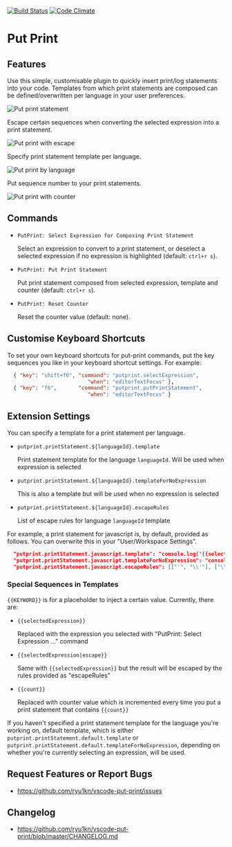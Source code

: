 [![Build Status](https://travis-ci.org/ryu1kn/vscode-put-print.svg?branch=master)](https://travis-ci.org/ryu1kn/vscode-put-print) [![Code Climate](https://codeclimate.com/github/ryu1kn/vscode-put-print/badges/gpa.svg)](https://codeclimate.com/github/ryu1kn/vscode-put-print)

# Put Print

## Features

Use this simple, customisable plugin to quickly insert print/log statements into your code.
Templates from which print statements are composed can be defined/overwritten per language in your user preferences.

![Put print statement](https://raw.githubusercontent.com/ryu1kn/vscode-put-print/master/images/animations/put-print-statement.gif)

Escape certain sequences when converting the selected expression into a print statement.

![Put print with escape](https://raw.githubusercontent.com/ryu1kn/vscode-put-print/master/images/animations/print-statement-with-escape.gif)

Specify print statement template per language.

![Put print by language](https://raw.githubusercontent.com/ryu1kn/vscode-put-print/master/images/animations/print-statement-by-language.gif)

Put sequence number to your print statements.

![Put print with counter](https://raw.githubusercontent.com/ryu1kn/vscode-put-print/master/images/animations/print-statement-with-counter.gif)


## Commands

* `PutPrint: Select Expression for Composing Print Statement`

    Select an expression to convert to a print statement, or deselect a selected expression if no expression is highlighted (default: `ctrl+r s`).

* `PutPrint: Put Print Statement`

    Put print statement composed from selected expression, template and counter (default: `ctrl+r s`).

* `PutPrint: Reset Counter`

    Reset the counter value (default: none).

## Customise Keyboard Shortcuts

To set your own keyboard shortcuts for put-print commands, put the key sequences you like in your keyboard shortcut settings. For example:

```json
  { "key": "shift+f6", "command": "putprint.selectExpression",
                          "when": "editorTextFocus" },
  { "key": "f6",       "command": "putprint.putPrintStatement",
                          "when": "editorTextFocus" }
```

## Extension Settings

You can specify a template for a print statement per language.

* `putprint.printStatement.${languageId}.template`

    Print statement template for the language `languageId`. Will be used when expression is selected

* `putprint.printStatement.${languageId}.templateForNoExpression`

    This is also a template but will be used when no expression is selected

* `putprint.printStatement.${languageId}.escapeRules`

    List of escape rules for language `languageId` template

For example, a print statement for javascript is, by default, provided as follows. You can overwrite this in your "User/Workspace Settings".

```json
  "putprint.printStatement.javascript.template": "console.log('{{selectedExpression|escape}}:', {{selectedExpression}})",
  "putprint.printStatement.javascript.templateForNoExpression": "console.log('>>>>> {{count}}')",
  "putprint.printStatement.javascript.escapeRules": [["'", "\\'"], ["\\", "\\\\"]],
```

### Special Sequences in Templates

`{{KEYWORD}}` is for a placeholder to inject a certain value. Currently, there are:

* `{{selectedExpression}}`

    Replaced with the expression you selected with "PutPrint: Select Expression ..." command

* `{{selectedExpression|escape}}`

    Same with `{{selectedExpression}}` but the result will be escaped by the rules provided as "escapeRules"

* `{{count}}`

    Replaced with counter value which is incremented every time you put a print statement that contains `{{count}}`

If you haven't specified a print statement template for the language you're working on, default template,
which is either `putprint.printStatement.default.template` or `putprint.printStatement.default.templateForNoExpression`,
depending on whether you're currently selecting an expression, will be used.

## Request Features or Report Bugs

* https://github.com/ryu1kn/vscode-put-print/issues

## Changelog

* https://github.com/ryu1kn/vscode-put-print/blob/master/CHANGELOG.md
